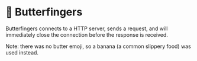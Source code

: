 # 🍌 Butterfingers

Butterfingers connects to a HTTP server, sends a request, and will immediately close
the connection before the response is received.

Note: there was no butter emoji, so a banana (a common slippery food) was used instead.
